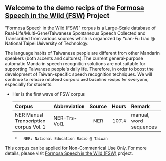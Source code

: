 ## Welcome to the demo recips of the [Formosa Speech in the Wild (FSW)](https://sites.google.com/speech.ntut.edu.tw/fsw) Project

"Formosa Speech in the Wild (FSW)" corpus is a Large-Scale database of Real-Life/Multi-Gene/Taiwanese Spontaneous Speech Collected and Transcribed from various sources which is organozed by Yuan-Fu Liao @ National Taipei University of Technology.

The language habits of Taiwanese people are different from other Mandarin speakers (both accents and cultures).
The current general-purpose automatic Mandarin speech recognition solutions are not suitable for supporting Taiwanese
people's daily life. Therefore, in order to boost the development of Taiwan-specific speech recognition techniques. We will continue to release relateed corpora and baseline recips for everyone, especially for students.

*  Her is the first wave of FSW corpus

    |Corpus|Abbreviation|Source|Hours|Remark|
    |:---|:---|:---:|---:|:--|
    |NER Manual Transcription corpus Vol. 1|NER-Trs-Vol1 |NER| 107.4 | manual, word sequences|
  
        *   NER: National Education Radio @ Taiwan

This corpus can be applied for Non-Commenrical Use Only. For more details, please visit [Formosa Speech in the Wild (FSW)](https://sites.google.com/speech.ntut.edu.tw/fsw) project.
